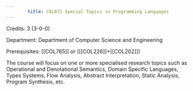```yaml
---
        title: COL871 Special Topics in Programming Languages
---
```

Credits: 3 (3-0-0)

Department: Department of Computer Science and Engineering

Prerequisites: [[COL765]] or ([[COL226]]+[[COL202]])

The course will focus on one or more specialised research topics such as Operational and Denotational Semantics, Domain Specific Languages, Types Systems, Flow Analysis, Abstract Interpretation, Static Analysis, Program Synthesis, etc.